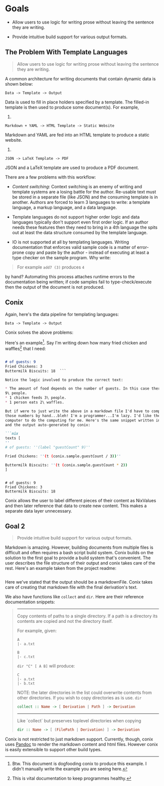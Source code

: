 # Goals


* Allow users to use logic for writing prose without leaving
the sentence they are writing.

* Provide intuitive build support for various output formats.


## The Problem With Template Languages

> Allow users to use logic for writing prose without leaving
the sentence they are writing.

A common architecture for writing documents that contain dynamic data is 
shown below:

```
Data -> Template -> Output
```

Data is used to fill in place holders specified by a template. The filled-in
template is then used to produce some document(s). For example, 

1.
  ```
  Markdown + YAML -> HTML Template -> Static Website
  ```
  Markdown and YAML are fed into an HTML template to produce a static website. 

1.
  ```
  JSON -> LaTeX Template -> PDF
  ```
  JSON and a LaTeX template are used to produce a PDF document.

There are a few problems with this workflow:

* _Content switching_: Context switching is an enemy of writing and template systems are a losing
battle for the author.  Re-usable text must be stored in a separate file
(like JSON) and the consuming template is in another. Authors are forced to
learn 3 languages to write: a template language, a markup language, and a
data language.

* Template languages do not support higher order logic and data languages
typically don't support even first order logic. If an author needs these
features then they need to bring in a 4th language the spits out at least
the data structure consumed by the template language.

* IO is not supported at all by templating languages. Writing documentation
that enforces valid sample code is a matter of error-prone copy and paste by
the author - instead of executing at least a type checker on the sample
program. Why write:

> For example `add7 (3)` produces `4`

by hand? Automating this process attaches runtime errors to the documentation
being written; if code samples fail to type-check/execute then the output of
the document is not produced.

## Conix

Again, here's the data pipeline for templating languages:

```
Data -> Template -> Output
```

Conix solves the above problems:

Here's an example[^2]. Say I'm writing down how many fried chicken and waffles[^1]
that I need:

[^1]: This is vital documentation to keep programmes healthy.
[^2]: Btw. This document is dogfooding conix to produce this example. I didn't manually write 
the example you are seeing here.

  ```markdown

# of guests: 9
Fried Chickens: 3
Buttermilk Biscuits: 18  ```

Notice the logic involved to produce the correct text:

  * The amount of food depends on the number of guests. In this case there are
9\ people.
  * 1 chicken feeds 3\ people.
  * 1 person eats 2\ waffles.

But if were to just write the above in a markdown file I'd have to compute
those numbers by hand...bleh! I'm a programmer...I'm lazy. I'd like the
computer to do the computing for me. Here's the same snippet written in conix
and the output auto-generated by conix:

```nix
texts [
'' 
# of guests: ''(label "guestCount" 9)''

Fried Chickens: ''(t (conix.sample.guestCount / 3))''

Buttermilk Biscuits: ''(t (conix.sample.guestCount * 2))
]


```
```

# of guests: 9
Fried Chickens: 3
Buttermilk Biscuits: 18
```


Conix allows the user to label different pieces of their content as NixValues and then later
reference that data to create new content. This makes a separate data layer unnecessary.

## Goal 2

> Provide intuitive build support for various output formats.

Markdown is amazing. However, building documents from multiple files is
difficult and often requires a bash script build system. Conix builds on the
solution to the first goal to provide a build system that's convenient.
The user describes the file structure of their output and conix takes
care of the rest. Here's an example taken from the project readme:

```nix

```

Here we've stated that the output should be a markdownFile. Conix
takes care of creating that markdown file with the final derivation's text.

We also have functions like `collect` and `dir`. Here are their reference 
documentation snippets:

 ><hr/>
 >Copy contents of paths to a single directory. If a path is a directory 
 >its contents are copied and not the directory itself.
 >
 >For example, given:
 >
 >```
 >A
 > |- a.txt
 >
 >B
 > |- c.txt
 >```
 >
 >`dir "C" [ A B]` will produce:
 >
 >```
 >C
 > |- a.txt
 > |- b.txt
 >```
 >
 >NOTE: the later directories in the list could overwrite contents from
 >other directories. If you wish to copy directories as is use. `dir`
 >
 >```haskell
 >collect :: Name -> [ Derivation | Path ] -> Derivation
 >```
 ><hr/>
 >Like `collect` but preserves toplevel directories when copying
 >
 >```haskell
 >dir :: Name -> [ (FilePath | Derivation) ] -> Derivation
 >```
 >

Conix is not restricted to just markdown support. Currently, though, conix uses
[Pandoc](https://pandoc.org) to render the markdown content and html
files. However conix is easily extensible to support other build types.


